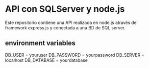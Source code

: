 # API con SQLServer y node.js

Este repositorio contiene una API realizada en node.js através del framework express.js y conectada a una BD de SQL server.

## environment variables

DB_USER = youruser
DB_PASSWORD = yourpassword
DB_SERVER = localhost
DB_DATABASE = yourdatabase

